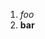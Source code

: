 ﻿<properties
	pageTitle="Web Standards"
	description="bla bla bla"
	slug="web-standards"
	keywords="html, w3c, standards, html5"
/>

1. *foo*
2. __bar__


